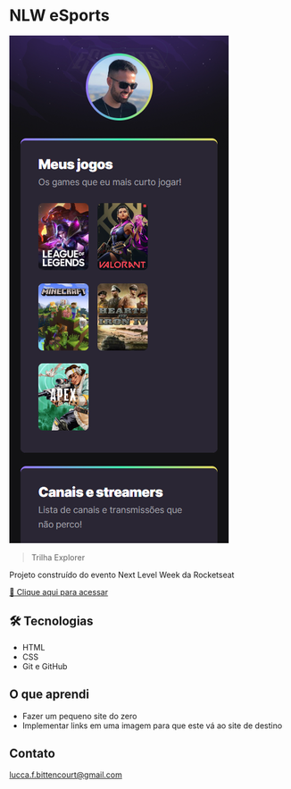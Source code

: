# NLW eSports

![preview](./.github/preview.png)

> Trilha Explorer

Projeto construído do evento Next Level Week da Rocketseat

[🔗 Clique aqui para acessar](https://luccabittencourt.github.io/nlw-esports-explorer)


## 🛠 Tecnologias 

- HTML 
- CSS
- Git e GitHub

## O que aprendi

- Fazer um pequeno site do zero
- Implementar links em uma imagem para que este vá ao site de destino

## Contato

lucca.f.bittencourt@gmail.com